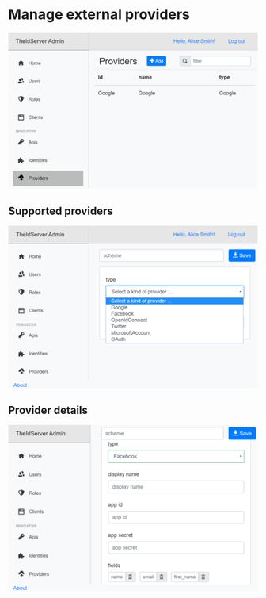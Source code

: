 # Manage external providers

![providers](/doc/assets/providers.png)

## Supported providers

![supported-providers](/doc/assets/create-provider.png)

## Provider details

![provider-details](/doc/assets/provider-details.png)